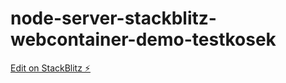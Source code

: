 # node-server-stackblitz-webcontainer-demo-testkosek

[Edit on StackBlitz ⚡️](https://stackblitz.com/edit/node-server-stackblitz-webcontainer-demo-3f1tq1)